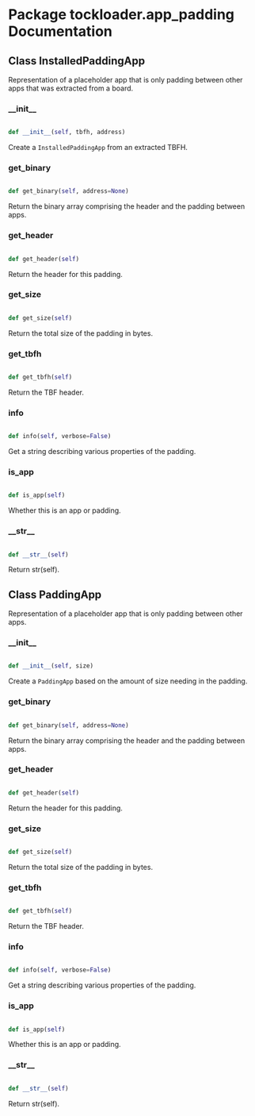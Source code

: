 # Package tockloader.app_padding Documentation

## Class InstalledPaddingApp
Representation of a placeholder app that is only padding between other apps
that was extracted from a board.
### \_\_init\_\_
```py

def __init__(self, tbfh, address)

```



Create a `InstalledPaddingApp` from an extracted TBFH.


### get\_binary
```py

def get_binary(self, address=None)

```



Return the binary array comprising the header and the padding between
apps.


### get\_header
```py

def get_header(self)

```



Return the header for this padding.


### get\_size
```py

def get_size(self)

```



Return the total size of the padding in bytes.


### get\_tbfh
```py

def get_tbfh(self)

```



Return the TBF header.


### info
```py

def info(self, verbose=False)

```



Get a string describing various properties of the padding.


### is\_app
```py

def is_app(self)

```



Whether this is an app or padding.


### \_\_str\_\_
```py

def __str__(self)

```



Return str(self).




## Class PaddingApp
Representation of a placeholder app that is only padding between other apps.
### \_\_init\_\_
```py

def __init__(self, size)

```



Create a `PaddingApp` based on the amount of size needing in the
padding.


### get\_binary
```py

def get_binary(self, address=None)

```



Return the binary array comprising the header and the padding between
apps.


### get\_header
```py

def get_header(self)

```



Return the header for this padding.


### get\_size
```py

def get_size(self)

```



Return the total size of the padding in bytes.


### get\_tbfh
```py

def get_tbfh(self)

```



Return the TBF header.


### info
```py

def info(self, verbose=False)

```



Get a string describing various properties of the padding.


### is\_app
```py

def is_app(self)

```



Whether this is an app or padding.


### \_\_str\_\_
```py

def __str__(self)

```



Return str(self).



